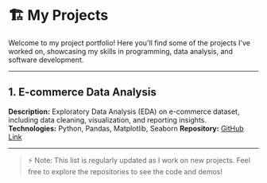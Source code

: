 # 🏗️ My Projects

Welcome to my project portfolio! Here you'll find some of the projects I've worked on, showcasing my skills in programming, data analysis, and software development.

---

## 1. **E-commerce Data Analysis**
**Description:** Exploratory Data Analysis (EDA) on e-commerce dataset, including data cleaning, visualization, and reporting insights.  
**Technologies:** Python, Pandas, Matplotlib, Seaborn
**Repository:** [GitHub Link](https://github.com/dylanhrojas/ecommerce-eda)

---

> ⚡ Note: This list is regularly updated as I work on new projects. Feel free to explore the repositories to see the code and demos!
